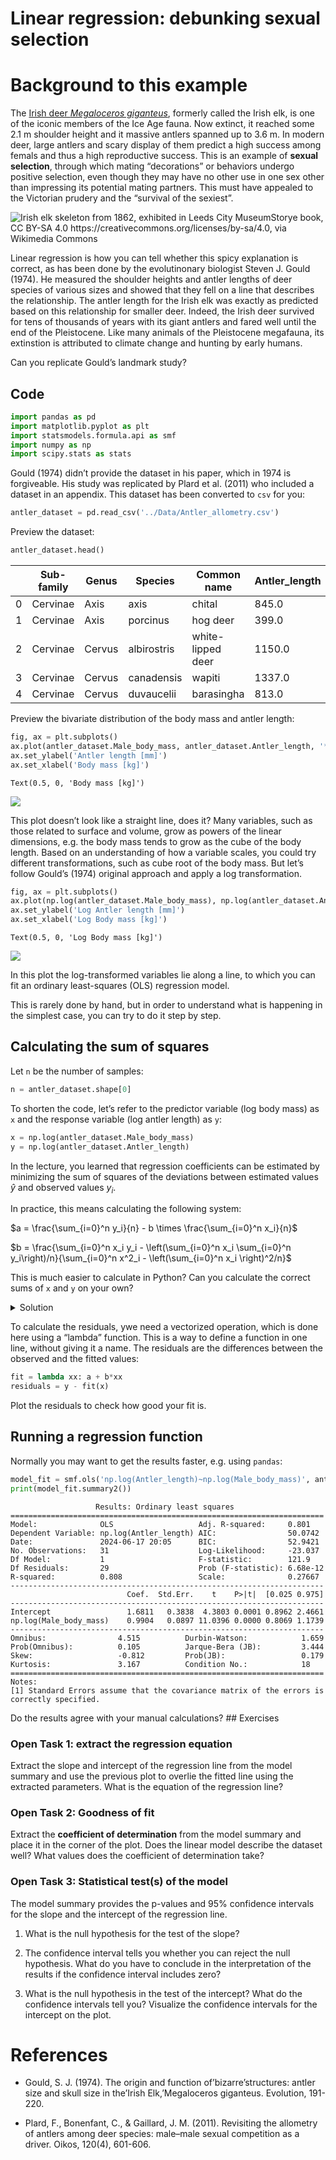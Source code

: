 # Linear regression: debunking sexual selection


# Background to this example

The [Irish deer *Megaloceros
giganteus*](https://en.wikipedia.org/wiki/Irish_elk), formerly called
the Irish elk, is one of the iconic members of the Ice Age fauna. Now
extinct, it reached some 2.1 m shoulder height and it massive antlers
spanned up to 3.6 m. In modern deer, large antlers and scary display of
them predict a high success among femals and thus a high reproductive
success. This is an example of **sexual selection**, through which
mating “decorations” or behaviors undergo positive selection, even
though they may have no other use in one sex other than impressing its
potential mating partners. This must have appealed to the Victorian
prudery and the “survival of the sexiest”.

<img src="../Img/512px-Leeds_City_Museum,_Irish_Elk.jpg"
data-fig-alt="Irish elk skeleton from 1862, exhibited in Leeds City MuseumStorye book, CC BY-SA 4.0 &lt;https://creativecommons.org/licenses/by-sa/4.0&gt;, via Wikimedia Commons"
alt="Irish elk skeleton from 1862, exhibited in Leeds City MuseumStorye book, CC BY-SA 4.0 https://creativecommons.org/licenses/by-sa/4.0, via Wikimedia Commons" />

Linear regression is how you can tell whether this spicy explanation is
correct, as has been done by the evolutinonary biologist Steven J. Gould
(1974). He measured the shoulder heights and antler lengths of deer
species of various sizes and showed that they fell on a line that
describes the relationship. The antler length for the Irish elk was
exactly as predicted based on this relationship for smaller deer.
Indeed, the Irish deer survived for tens of thousands of years with its
giant antlers and fared well until the end of the Pleistocene. Like many
animals of the Pleistocene megafauna, its extinstion is attributed to
climate change and hunting by early humans.

Can you replicate Gould’s landmark study?

## Code

``` python
import pandas as pd
import matplotlib.pyplot as plt
import statsmodels.formula.api as smf
import numpy as np
import scipy.stats as stats
```

Gould (1974) didn’t provide the dataset in his paper, which in 1974 is
forgiveable. His study was replicated by Plard et al. (2011) who
included a dataset in an appendix. This dataset has been converted to
`csv` for you:

``` python
antler_dataset = pd.read_csv('../Data/Antler_allometry.csv')
```

Preview the dataset:

``` python
antler_dataset.head()
```

<div>
<style scoped>
    .dataframe tbody tr th:only-of-type {
        vertical-align: middle;
    }
&#10;    .dataframe tbody tr th {
        vertical-align: top;
    }
&#10;    .dataframe thead th {
        text-align: right;
    }
</style>

|     | Sub-family | Genus  | Species     | Common name       | Antler_length | Male_body_mass | Female_body_mass |
|-----|------------|--------|-------------|-------------------|---------------|----------------|------------------|
| 0   | Cervinae   | Axis   | axis        | chital            | 845.0         | 89.5           | 39.0             |
| 1   | Cervinae   | Axis   | porcinus    | hog deer          | 399.0         | 41.0           | 31.0             |
| 2   | Cervinae   | Cervus | albirostris | white-lipped deer | 1150.0        | 204.0          | 125.0            |
| 3   | Cervinae   | Cervus | canadensis  | wapiti            | 1337.0        | 350.0          | 250.0            |
| 4   | Cervinae   | Cervus | duvaucelii  | barasingha        | 813.0         | 236.0          | 145.0            |

</div>

Preview the bivariate distribution of the body mass and antler length:

``` python
fig, ax = plt.subplots()
ax.plot(antler_dataset.Male_body_mass, antler_dataset.Antler_length, '*')
ax.set_ylabel('Antler length [mm]')
ax.set_xlabel('Body mass [kg]')
```

    Text(0.5, 0, 'Body mass [kg]')

![](Linear_regression_files/figure-commonmark/cell-5-output-2.png)

This plot doesn’t look like a straight line, does it? Many variables,
such as those related to surface and volume, grow as powers of the
linear dimensions, e.g. the body mass tends to grow as the cube of the
body length. Based on an understanding of how a variable scales, you
could try different transformations, such as cube root of the body mass.
But let’s follow Gould’s (1974) original approach and apply a log
transformation.

``` python
fig, ax = plt.subplots()
ax.plot(np.log(antler_dataset.Male_body_mass), np.log(antler_dataset.Antler_length), '*')
ax.set_ylabel('Log Antler length [mm]')
ax.set_xlabel('Log Body mass [kg]')
```

    Text(0.5, 0, 'Log Body mass [kg]')

![](Linear_regression_files/figure-commonmark/cell-6-output-2.png)

In this plot the log-transformed variables lie along a line, to which
you can fit an ordinary least-squares (OLS) regression model.

This is rarely done by hand, but in order to understand what is
happening in the simplest case, you can try to do it step by step.

## Calculating the sum of squares

Let `n` be the number of samples:

``` python
n = antler_dataset.shape[0]
```

To shorten the code, let’s refer to the predictor variable (log body
mass) as `x` and the response variable (log antler length) as `y`:

``` python
x = np.log(antler_dataset.Male_body_mass)
y = np.log(antler_dataset.Antler_length)
```

In the lecture, you learned that regression coefficients can be
estimated by minimizing the sum of squares of the deviations between
estimated values $\hat{y}$ and observed values $y_i$.

In practice, this means calculating the following system:

$a = \frac{\sum_{i=0}^n y_i}{n} - b \times \frac{\sum_{i=0}^n x_i}{n}$

$b = \frac{\sum_{i=0}^n x_i y_i - \left(\sum_{i=0}^n x_i \sum_{i=0}^n y_i\right)/n}{\sum_{i=0}^n x^2_i - \left(\sum_{i=0}^n x_i \right)^2/n}$

This is much easier to calculate in Python? Can you calculate the
correct sums of `x` and `y` on your own?

<details>
<summary>
Solution
</summary>

``` python
Sxx = np.sum(x**2) - np.sum(x)**2/n
Sxy = np.sum(x*y) - np.sum(x)*np.sum(y)/n
mean_x = np.mean(x)
mean_y = np.mean(y)
```

The slope and intercept of the regression line are then:

``` python
b = Sxy/Sxx
a = mean_y - b*mean_x
```

</details>

To calculate the residuals, ywe need a vectorized operation, which is
done here using a “lambda” function. This is a way to define a function
in one line, without giving it a name. The residuals are the differences
between the observed and the fitted values:

``` python
fit = lambda xx: a + b*xx
residuals = y - fit(x)
```

Plot the residuals to check how good your fit is.

## Running a regression function

Normally you may want to get the results faster, e.g. using `pandas`:

``` python
model_fit = smf.ols('np.log(Antler_length)~np.log(Male_body_mass)', antler_dataset).fit()
print(model_fit.summary2())
```

                       Results: Ordinary least squares
    ======================================================================
    Model:              OLS                   Adj. R-squared:     0.801   
    Dependent Variable: np.log(Antler_length) AIC:                50.0742 
    Date:               2024-06-17 20:05      BIC:                52.9421 
    No. Observations:   31                    Log-Likelihood:     -23.037 
    Df Model:           1                     F-statistic:        121.9   
    Df Residuals:       29                    Prob (F-statistic): 6.68e-12
    R-squared:          0.808                 Scale:              0.27667 
    ----------------------------------------------------------------------
                              Coef.  Std.Err.    t    P>|t|  [0.025 0.975]
    ----------------------------------------------------------------------
    Intercept                 1.6811   0.3838  4.3803 0.0001 0.8962 2.4661
    np.log(Male_body_mass)    0.9904   0.0897 11.0396 0.0000 0.8069 1.1739
    ----------------------------------------------------------------------
    Omnibus:                4.515          Durbin-Watson:            1.659
    Prob(Omnibus):          0.105          Jarque-Bera (JB):         3.444
    Skew:                   -0.812         Prob(JB):                 0.179
    Kurtosis:               3.167          Condition No.:            18   
    ======================================================================
    Notes:
    [1] Standard Errors assume that the covariance matrix of the errors is
    correctly specified.

Do the results agree with your manual calculations? \## Exercises

### Open Task 1: extract the regression equation

Extract the slope and intercept of the regression line from the model
summary and use the previous plot to overlie the fitted line using the
extracted parameters. What is the equation of the regression line?

### Open Task 2: Goodness of fit

Extract the **coefficient of determination** from the model summary and
place it in the corner of the plot. Does the linear model describe the
dataset well? What values does the coefficient of determination take?

### Open Task 3: Statistical test(s) of the model

The model summary provides the p-values and 95% confidence intervals for
the slope and the intercept of the regression line.

1.  What is the null hypothesis for the test of the slope?

2.  The confidence interval tells you whether you can reject the null
    hypothesis. What do you have to conclude in the interpretation of
    the results if the confidence interval includes zero?

3.  What is the null hypothesis in the test of the intercept? What do
    the confidence intervals tell you? Visualize the confidence
    intervals for the intercept on the plot.

# References

- Gould, S. J. (1974). The origin and function of’bizarre’structures:
  antler size and skull size in the’Irish Elk,’Megaloceros giganteus.
  Evolution, 191-220.

- Plard, F., Bonenfant, C., & Gaillard, J. M. (2011). Revisiting the
  allometry of antlers among deer species: male–male sexual competition
  as a driver. Oikos, 120(4), 601-606.
